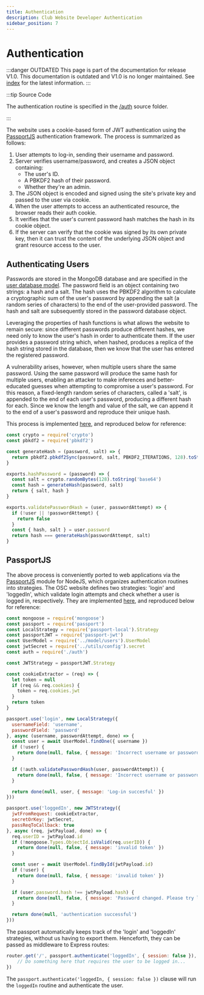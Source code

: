 ```yaml
---
title: Authentication
description: Club Website Developer Authentication
sidebar_position: 7
---
```


# Authentication

:::danger OUTDATED
This page is part of the documentation for release V1.0. This documentation is outdated and V1.0 is no longer maintained. See [index](/docs/website/) for the latest information.
:::

:::tip Source Code

The authentication routine is specified in the [/auth](https://github.com/ufosc/Club_Website_2/blob/main/auth/auth.js) source folder.

:::

The website uses a cookie-based form of JWT authentication using the [PassportJS](https://www.passportjs.org/) authentication framework. The process is summarized as follows:
1. User attempts to log-in, sending their username and password.
2. Server verifies username/password, and creates a JSON object containing:
   * The user's ID.
   * A PBKDF2 hash of their password.
   * Whether they're an admin.
3. The JSON object is encoded and signed using the site's private key and passed to the user via cookie.
4. When the user attempts to access an authenticated resource, the browser reads their auth cookie.
5. It verifies that the user's current password hash matches the hash in its cookie object.
6. If the server can verify that the cookie was signed by its own private key, then it can trust the content of the underlying JSON object and grant resource access to the user.

## Authenticating Users

Passwords are stored in the MongoDB database and are specified in the [user database model](https://github.com/ufosc/Club_Website_2/blob/main/model/users.js). The password field is an object containing two strings: a hash and a salt. The hash uses the PBKDF2 algorithm to calculate a cryptographic sum of the user's password by appending the salt (a random series of characters) to the end of the user-provided password. The hash and salt are subsequently stored in the password database object.

Leveraging the properties of hash functions is what allows the website to remain secure: since different passwords produce different hashes, we need only to know the user's hash in order to authenticate them. If the user provides a password string which, when hashed, produces a replica of the hash string stored in the database, then we know that the user has entered the registered password.

A vulnerability arises, however, when multiple users share the same password. Using the same password will produce the same hash for multiple users, enabling an attacker to make inferences and better-educated guesses when attempting to compromise a user's password. For this reason, a fixed-length random series of characters, called a 'salt', is appended to the end of each user's password, producing a different hash for each. Since we know the length and value of the salt, we can append it to the end of a user's password and reproduce their unique hash.

This process is implemented [here](https://github.com/ufosc/Club_Website_2/blob/main/auth/auth.js), and reproduced below for reference:
```js title="auth/auth.js"
const crypto = require('crypto')
const pbkdf2 = require('pbkdf2')

const generateHash = (password, salt) => {
  return pbkdf2.pbkdf2Sync(password, salt, PBKDF2_ITERATIONS, 128).toString()
}

exports.hashPassword = (password) => {
  const salt = crypto.randomBytes(128).toString('base64')
  const hash = generateHash(password, salt)
  return { salt, hash }
}

exports.validatePasswordHash = (user, passwordAttempt) => {
  if (!user || !passwordAttempt) {
    return false
  }
  const { hash, salt } = user.password
  return hash === generateHash(passwordAttempt, salt)
}
```

## PassportJS

The above process is conveniently ported to web applications via the [PassportJS](https://www.passportjs.org/) module for NodeJS, which organizes authentication routines into strategies. The OSC website defines two strategies: 'login' and 'loggedIn', which validate login attempts and check whether a user is logged in, respectively. They are implemented [here](https://github.com/ufosc/Club_Website_2/blob/main/auth/passport.js), and reproduced below for reference:
```js
const mongoose = require('mongoose')
const passport = require('passport')
const LocalStrategy = require('passport-local').Strategy
const passportJWT = require('passport-jwt')
const UserModel = require('../model/users').UserModel
const jwtSecret = require('../utils/config').secret
const auth = require('./auth')

const JWTStrategy = passportJWT.Strategy

const cookieExtractor = (req) => {
  let token = null
  if (req && req.cookies) {
    token = req.cookies.jwt
  }
  return token
}

passport.use('login', new LocalStrategy({
  usernameField: 'username',
  passwordField: 'password'
}, async (username, passwordAttempt, done) => {
  const user = await UserModel.findOne({ username })
  if (!user) {
    return done(null, false, { message: 'Incorrect username or password' })
  }

  if (!auth.validatePasswordHash(user, passwordAttempt)) {
    return done(null, false, { message: 'Incorrect username or password' })
  }

  return done(null, user, { message: 'Log-in succesful' })
}))

passport.use('loggedIn', new JWTStrategy({
  jwtFromRequest: cookieExtractor,
  secretOrKey: jwtSecret,
  passReqToCallback: true
}, async (req, jwtPayload, done) => {
  req.userID = jwtPayload.id
  if (!mongoose.Types.ObjectId.isValid(req.userID)) {
    return done(null, false, { message: 'invalid token' })
  }

  const user = await UserModel.findById(jwtPayload.id)
  if (!user) {
    return done(null, false, { message: 'invalid token' })
  }

  if (user.password.hash !== jwtPayload.hash) {
    return done(null, false, { message: 'Password changed. Please try logging in again.' })
  }

  return done(null, 'authentication successful')
}))
```

The passport automatically keeps track of the 'login' and 'loggedIn' strategies, without us having to export them. Henceforth, they can be passed as middleware to Express routes:

```js
router.get('/', passport.authenticate('loggedIn', { session: false }), (req, res) => {
	// Do something here that requires the user to be logged in...
})
```

The `passport.authenticate('loggedIn, { session: false })` clause will run the `loggedIn` routine and authenticate the user.
